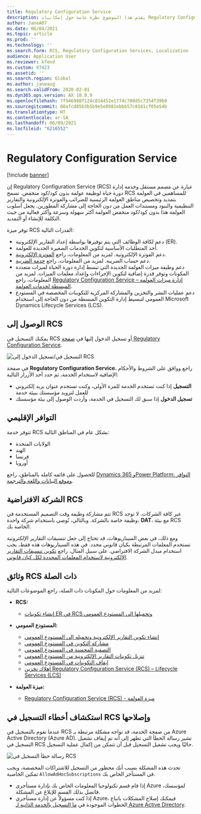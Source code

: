 ```yaml
---
title: Regulatory Configuration Service
description: يقدم هذا الموضوع نظرة عامة حول إمكانيات Regulatory Configuration Service (RCS) ويشرح كيفية الوصول إلى الخدمة.
author: JaneA07
ms.date: 06/04/2021
ms.topic: article
ms.prod: ''
ms.technology: ''
ms.search.form: RCS, Regulatory Configuration Services, Localization
audience: Application User
ms.reviewer: kfend
ms.custom: 97423
ms.assetid: ''
ms.search.region: Global
ms.author: janeaug
ms.search.validFrom: 2020-02-01
ms.dyn365.ops.version: AX 10.0.9
ms.openlocfilehash: 7f946988f124c814452e1774c700d5c7354f39b0
ms.sourcegitcommit: 60afcd85b3b5b9e5e8981ebbb57c0161cf05e54b
ms.translationtype: HT
ms.contentlocale: ar-SA
ms.lasthandoff: 06/09/2021
ms.locfileid: "6216552"
---
```

# <a name="regulatory-configuration-service"></a>Regulatory Configuration Service

[!include [banner](../includes/banner.md)]

إن Regulatory Configuration Service (RCS) عبارة عن مصمم مستقل وخدمة إدارة دورة حياة لوظيفة عولمة بدون كود/كود منخفض. تسمح RCS للمساهمين في العولمة بتمديد وتخصيص مناطق العولمة الرئيسية للضرائب والفوترة الإلكترونية والتقارير التنظيمية والبنود ومستندات العمل من دون الحاجة إلى مشاركة المطورين. يجعل أسلوب العولمة هذا بدون كود/كود منخفض العولمة أكثر سهولة وسرعة وأكثر فعالية من حيث التكلفة للإنشاء أو التمديد.

توفر ميزة RCS القدرات التالية:

- دعم لكافة الوظائف التي يتم توفيرها بواسطة إعداد التقارير الإلكترونية (ER).
- أحد المتطلبات الأساسية لتكوين الخدمات الصغيرة الجديدة للعولمة.
- دعم الفوترة الإلكترونية. لمزيد من المعلومات، راجع [الفوترة الإلكترونية‎](/dynamics365-release-plan/2021wave1/finance-operations/dynamics365-finance/electronic-invoicing-add-on-dynamics-365-ga).
- دعم حساب الضريبة. لمزيد من المعلومات، راجع [خدمة الضريبة](/dynamics365-release-plan/2021wave1/finance-operations/dynamics365-finance/tax-service-preview).
- دعم وظيفة ميزات العولمة الجديدة التي تبسط إدارة دورة الحياة لميزات متعددة المكونات وتوفر قدرة إضافية لتكوين الإجراءات وإعداد معلمات الميزات. لمزيد من المعلومات، راجع  [Regulatory Configuration Service – إدارة ميزات العولمة المبسطة لخدمات العولمة](/dynamics365-release-plan/2021wave1/finance-operations/dynamics365-finance/regulatory-configuration-service-simplified-globalization-feature-management-globalization-services).
- دعم عمليات النشر والتخزين والمشاركة المركزية للتكوينات المخصصة في المستودع العمومي لتبسيط إدارة التكوين المبسطة من دون الحاجة إلى استخدام Microsoft Dynamics Lifecycle Services (LCS).

## <a name="access-rcs"></a>الوصول إلى RCS

يمكنك التسجيل في RCS أو تسجيل الدخول إليها في [صفحة Regulatory Configuration Service](https://marketing.configure.global.dynamics.com/).

![التسجيل في/تسجيل الدخول إلى RCS](media/202103_RCS%20Marketing%20page_updated_1.jpg)

في صفحة **Regulatory Configuration Service**، راجع ووافق على الشروط والأحكام الإضافية لاستخدام الخدمة، ثم حدد أحد الأزرار التالية:

- **التسجيل** إذا كنت تستخدم الخدمة للمرة الأولى، وكنت تستخدم عنوان بريد إلكتروني للعمل لتزويد مؤسستك ببيئة خدمة
- **تسجيل الدخول** إذا سبق لك التسجيل في الخدمة، وأردت الوصول إلى بيئة مؤسستك

## <a name="regional-availability"></a>التوافر الإقليمي

تتوفر خدمة RCS بشكل عام في المناطق التالية:

- الولايات المتحدة
- الهند
- فرنسا
- أوروبا

للحصول على قائمه كامله بالمناطق، راجع [Dynamics 365 وPower Platform: التوافر وموقع البيانات واللغة والترجمة](https://aka.ms/dynamics_365_international_availability_deck).

## <a name="rcs-default-company"></a>الشركة الافتراضية RCS

تتم مشاركة وظيفة وقت التصميم المستخدمة في RCS عبر كافة الشركات. لا توجد وظيفة خاصة بالشركة. وبالتالي، نُوصي باستخدام شركة واحدة، **DAT**، مع بيئة RCS الخاصة بك.

ومع ذلك، في بعض السيناريوهات، قد تحتاج إلى جعل تنسيقات التقارير الإلكترونية تستخدم المعلمات المرتبطة بكيان قانوني محدد. في هذه السيناريوهات هذه فقط، يجب استخدام مبدل الشركة الافتراضي. على سبيل المثال، راجع [تكوين تنسيقات التقارير الإلكترونية لاستخدام المعلمات المحددة لكل كيان قانوني](../../fin-ops-core/dev-itpro/analytics/er-app-specific-parameters-configure-format.md).

## <a name="related-rcs-documentation"></a>وثائق RCS ذات الصلة

لمزيد من المعلومات حول المكونات ذات الصلة، راجع الموضوعات التالية:

- **RCS:**

    - [إنشاء تكوينات ER في RCS وتحميلها إلى المستودع العمومي](rcs-global-repo-upload.md)

- **المستودع العمومي:**

    - [إنشاء تكوين التقارير الإلكترونية وتحميله إلى المستودع العمومي](rcs-global-repo-upload.md)
    - [مشاركة التكوين في المستودع العمومي](rcs-global-repo-share-configuration.md)
    - [التصفية المحسنة في المستودع العمومي](enhanced-filtering-global-repo.md)
    - [تنزيل تكوينات التقارير الإلكترونية من المستودع العمومي](../../fin-ops-core/dev-itpro/analytics/er-download-configurations-global-repo.md)
    - [إيقاف التكوينات في المستودع العمومي](discontinuing-configurations-rcs-global-repo.md)
    - [إهلاك تخزين Regulatory Configuration Service (RCS) – Lifecycle Services (LCS)](rcs-lcs-repo-dep-faq.md)

- **ميزة العولمة:**

    - [Regulatory Configuration Service (RCS) - ميزة العولمة](/dynamics365-release-plan/2021wave1/finance-operations/dynamics365-finance/regulatory-configuration-service-simplified-globalization-feature-management-globalization-services)


## <a name="troubleshooting-rcs-sign-up"></a>استكشاف أخطاء التسجيل في RCS وإصلاحها

عندما تقوم بالتسجيل في RCS من صفحة الخدمة، قد تواجه مشكلة مرتبطة بـ Azure Active Directory (Azure AD). تشير رسالة الخطأ التي تظهر إلى أنه تم إيقاف تشغيل التسجيل في RCS حاليًا ويجب تشغيل التسجيل قبل أن تتمكن من إكمال عملية التسجيل.

![رسالة خطأ التسجيل في RCS](media/01_RCSSignUpError.jpg)

تحدث هذه المشكلة بسبب أنك محظور من التسجيل للاشتراكات المخصصة، ويجب تمكين الخاصية `AllowAdHocSubscriptions` في المستأجر الخاص بك. 

- إذا قام قسم تكنولوجيا المعلومات الخاص بك بإدارة مستأجري Azure لمؤسسك، فاتصل بذلك القسم للإبلاغ عن المشكلة.
- إذا كنت مسؤولاً عن إدارة مستأجري Azure، فيمكنك إصلاح المشكلات باتباع الخطوات الموجودة في [ما التسجيل بالخدمة الذاتية لـ Azure Active Directory](/azure/active-directory/enterprise-users/directory-self-service-signup#how-do-i-control-self-service-settings).
